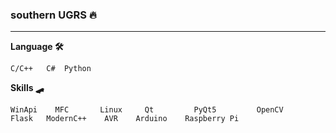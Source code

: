 ### **southern UGRS 🔥**
---
**Language 🛠**

    C/C++   C#  Python
**Skills 🛹**
    
    
    WinApi    MFC       Linux     Qt         PyQt5         OpenCV
    Flask	ModernC++    AVR    Arduino    Raspberry Pi	